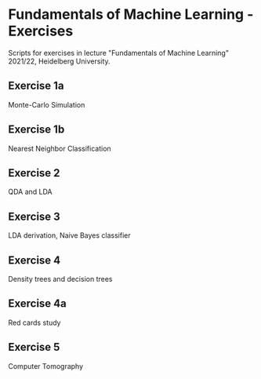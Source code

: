 # Fundamentals of Machine Learning - Exercises

Scripts for exercises in lecture "Fundamentals of Machine Learning" 2021/22, Heidelberg University.

## Exercise 1a
Monte-Carlo Simulation

## Exercise 1b
Nearest Neighbor Classification

## Exercise 2
QDA and LDA

## Exercise 3
LDA derivation,
Naive Bayes classifier

## Exercise 4
Density trees and decision trees

## Exercise 4a
Red cards study

## Exercise 5
Computer Tomography
